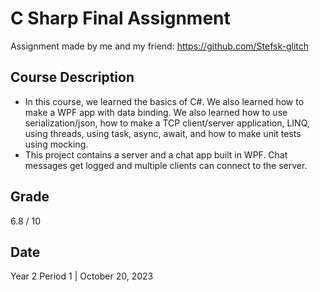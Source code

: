 # C Sharp Final Assignment
Assignment made by me and my friend: https://github.com/Stefsk-glitch

## Course Description
- In this course, we learned the basics of C#. We also learned how to make a WPF app with data binding. We also learned how to use serialization/json, how to make a TCP client/server application, LINQ, using threads, using task, async, await, and how to make unit tests using mocking.
- This project contains a server and a chat app built in WPF. Chat messages get logged and multiple clients can connect to the server.

## Grade
6.8 / 10

## Date
Year 2 Period 1 | October 20, 2023
